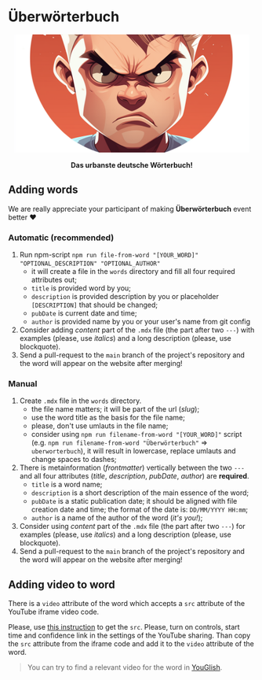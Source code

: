# Überwörterbuch

<p align="center">
  <a href="https://www.uberworterbuch.de/" target="_blank"><img src="https://github.com/DasGuckloch/uberworterbuch/blob/main/images/social_gh.png?raw=true" alt="Überwörterbuch logo" width="480" /></a>
</p>
<p align="center">
    <b>Das urbanste deutsche Wörterbuch!</b>
</p>

## Adding words

We are really appreciate your participant of making **Überwörterbuch** event better :heart:

### Automatic (recommended)

1. Run npm-script `npm run file-from-word "[YOUR_WORD]" "OPTIONAL_DESCRIPTION" "OPTIONAL_AUTHOR"`
    - it will create a file in the `words` directory and fill all four required attributes out;
    - `title` is provided word by you;
    - `description` is provided description by you or placeholder `[DESCRIPTION]` that should be changed;
    - `pubDate` is current date and time;
    - `author` is provided name by you or your user's name from git config
2. Consider adding *content* part of the `.mdx` file (the part after two `---`) with examples (please, use *italics*) and a long description (please, use blockquote).
3. Send a pull-request to the `main` branch of the project's repository and the word will appear on the website after merging!

### Manual

1. Create `.mdx` file in the `words` directory.
    - the file name matters; it will be part of the url (*slug*);
    - use the word title as the basis for the file name;
    - please, don't use umlauts in the file name;
    - consider using `npm run filename-from-word "[YOUR_WORD]"` script (e.g. `npm run filename-from-word "Überwörterbuch"` => `uberworterbuch`), it will result in lowercase, replace umlauts and change spaces to dashes;
2. There is metainformation (*frontmatter*) vertically between the two `---` and all four attributes (*title*, *description*, *pubDate*, *author*) are **required**.
    - `title` is a word name;
    - `description` is a short description of the main essence of the word;
    - `pubDate` is a static publication date; it should be aligned with file creation date and time; the format of the date is: `DD/MM/YYYY HH:mm`;
    - `author` is a name of the author of the word (*it's you!*);
3. Consider using *content* part of the `.mdx` file (the part after two `---`) for examples (please, use *italics*) and a long description (please, use blockquote).
4. Send a pull-request to the `main` branch of the project's repository and the word will appear on the website after merging!

## Adding video to word

There is a `video` attribute of the word which accepts a `src` attribute of the YouTube iframe video code. 

Please, use [this instruction](https://support.google.com/youtube/answer/171780) to get the `src`. Please, turn on controls, start time and confidence link in the settings of the YouTube sharing. Than copy the `src` attribute from the iframe code and add it to the `video` attribute of the word.

> You can try to find a relevant video for the word in [YouGlish](https://youglish.com/german).
